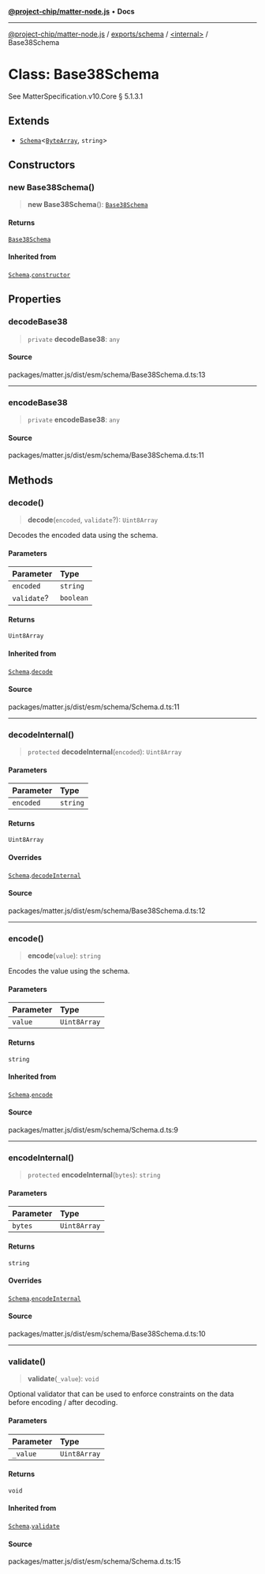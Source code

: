 [**@project-chip/matter-node.js**](../../../../README.md) • **Docs**

***

[@project-chip/matter-node.js](../../../../modules.md) / [exports/schema](../../README.md) / [\<internal\>](../README.md) / Base38Schema

# Class: Base38Schema

See MatterSpecification.v10.Core § 5.1.3.1

## Extends

- [`Schema`](../../classes/Schema.md)\<[`ByteArray`](../../../../util/export/README.md#bytearray), `string`\>

## Constructors

### new Base38Schema()

> **new Base38Schema**(): [`Base38Schema`](Base38Schema.md)

#### Returns

[`Base38Schema`](Base38Schema.md)

#### Inherited from

[`Schema`](../../classes/Schema.md).[`constructor`](../../classes/Schema.md#constructors)

## Properties

### decodeBase38

> `private` **decodeBase38**: `any`

#### Source

packages/matter.js/dist/esm/schema/Base38Schema.d.ts:13

***

### encodeBase38

> `private` **encodeBase38**: `any`

#### Source

packages/matter.js/dist/esm/schema/Base38Schema.d.ts:11

## Methods

### decode()

> **decode**(`encoded`, `validate`?): `Uint8Array`

Decodes the encoded data using the schema.

#### Parameters

| Parameter | Type |
| :------ | :------ |
| `encoded` | `string` |
| `validate`? | `boolean` |

#### Returns

`Uint8Array`

#### Inherited from

[`Schema`](../../classes/Schema.md).[`decode`](../../classes/Schema.md#decode)

#### Source

packages/matter.js/dist/esm/schema/Schema.d.ts:11

***

### decodeInternal()

> `protected` **decodeInternal**(`encoded`): `Uint8Array`

#### Parameters

| Parameter | Type |
| :------ | :------ |
| `encoded` | `string` |

#### Returns

`Uint8Array`

#### Overrides

[`Schema`](../../classes/Schema.md).[`decodeInternal`](../../classes/Schema.md#decodeinternal)

#### Source

packages/matter.js/dist/esm/schema/Base38Schema.d.ts:12

***

### encode()

> **encode**(`value`): `string`

Encodes the value using the schema.

#### Parameters

| Parameter | Type |
| :------ | :------ |
| `value` | `Uint8Array` |

#### Returns

`string`

#### Inherited from

[`Schema`](../../classes/Schema.md).[`encode`](../../classes/Schema.md#encode)

#### Source

packages/matter.js/dist/esm/schema/Schema.d.ts:9

***

### encodeInternal()

> `protected` **encodeInternal**(`bytes`): `string`

#### Parameters

| Parameter | Type |
| :------ | :------ |
| `bytes` | `Uint8Array` |

#### Returns

`string`

#### Overrides

[`Schema`](../../classes/Schema.md).[`encodeInternal`](../../classes/Schema.md#encodeinternal)

#### Source

packages/matter.js/dist/esm/schema/Base38Schema.d.ts:10

***

### validate()

> **validate**(`_value`): `void`

Optional validator that can be used to enforce constraints on the data before encoding / after decoding.

#### Parameters

| Parameter | Type |
| :------ | :------ |
| `_value` | `Uint8Array` |

#### Returns

`void`

#### Inherited from

[`Schema`](../../classes/Schema.md).[`validate`](../../classes/Schema.md#validate)

#### Source

packages/matter.js/dist/esm/schema/Schema.d.ts:15
